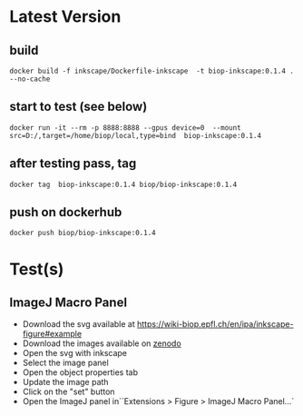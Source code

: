 # Latest Version

## build

```
docker build -f inkscape/Dockerfile-inkscape  -t biop-inkscape:0.1.4 . --no-cache
```

## start to test (see below)

```
docker run -it --rm -p 8888:8888 --gpus device=0  --mount src=D:/,target=/home/biop/local,type=bind  biop-inkscape:0.1.4
```

## after testing pass, tag 
```
docker tag  biop-inkscape:0.1.4 biop/biop-inkscape:0.1.4
```

## push on dockerhub
```
docker push biop/biop-inkscape:0.1.4
```

# Test(s)

## ImageJ Macro Panel 

- Download the svg available at https://wiki-biop.epfl.ch/en/ipa/inkscape-figure#example
- Download the images available on [zenodo](https://zenodo.org/records/4248921)
- Open the svg with inkscape
- Select the image panel
- Open the object properties tab
- Update the image path
- Click on the "set" button
- Open the ImageJ panel in``Extensions > Figure > ImageJ Macro Panel...`  

